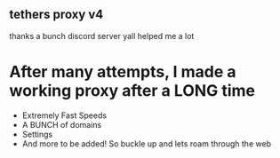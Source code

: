 ## tethers proxy v4
thanks a bunch discord server yall helped me a lot
# After many attempts, I made a working proxy after a LONG time
- Extremely Fast Speeds
- A BUNCH of domains
- Settings
- And more to be added! So buckle up and lets roam through the web
